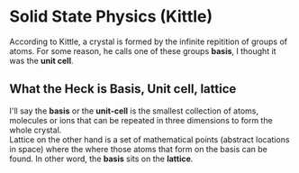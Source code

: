 # Solid State Physics (Kittle)
According to Kittle, a crystal is formed by the infinite repitition of groups of atoms.
For some reason, he calls one of these groups **basis**, I thought it was the **unit cell**.  

## What the Heck is Basis, Unit cell, lattice
I'll say the **basis** or the **unit-cell** is the smallest collection of atoms, molecules or ions
that can be repeated in three dimensions to form the whole crystal.  
Lattice on the other hand is a set of mathematical points (abstract locations in space) where the
where those atoms that form on the basis can be found. In other word, the **basis** sits on the
**lattice**.
